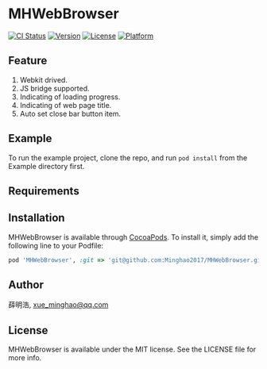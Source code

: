 # MHWebBrowser

[![CI Status](https://img.shields.io/travis/薛明浩/MHWebBrowser.svg?style=flat)](https://travis-ci.org/薛明浩/MHWebBrowser)
[![Version](https://img.shields.io/cocoapods/v/MHWebBrowser.svg?style=flat)](https://cocoapods.org/pods/MHWebBrowser)
[![License](https://img.shields.io/cocoapods/l/MHWebBrowser.svg?style=flat)](https://cocoapods.org/pods/MHWebBrowser)
[![Platform](https://img.shields.io/cocoapods/p/MHWebBrowser.svg?style=flat)](https://cocoapods.org/pods/MHWebBrowser)

## Feature

1. Webkit drived.
2. JS bridge supported.
3. Indicating of loading progress.
4. Indicating of web page title.
5. Auto set close bar button item.

## Example

To run the example project, clone the repo, and run `pod install` from the Example directory first.

## Requirements

## Installation

MHWebBrowser is available through [CocoaPods](https://cocoapods.org). To install
it, simply add the following line to your Podfile:

```ruby
pod 'MHWebBrowser', :git => 'git@github.com:Minghao2017/MHWebBrowser.git'
```

## Author

薛明浩, xue_minghao@qq.com

## License

MHWebBrowser is available under the MIT license. See the LICENSE file for more info.
